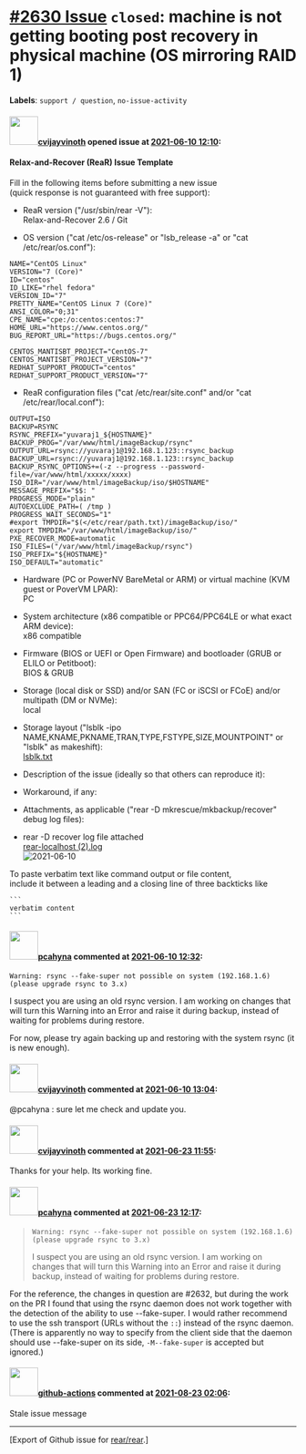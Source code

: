 [\#2630 Issue](https://github.com/rear/rear/issues/2630) `closed`: machine is not getting booting post recovery in physical machine (OS mirroring RAID 1)
=========================================================================================================================================================

**Labels**: `support / question`, `no-issue-activity`

#### <img src="https://avatars.githubusercontent.com/u/426209?v=4" width="50">[cvijayvinoth](https://github.com/cvijayvinoth) opened issue at [2021-06-10 12:10](https://github.com/rear/rear/issues/2630):

#### Relax-and-Recover (ReaR) Issue Template

Fill in the following items before submitting a new issue  
(quick response is not guaranteed with free support):

-   ReaR version ("/usr/sbin/rear -V"):  
    Relax-and-Recover 2.6 / Git

-   OS version ("cat /etc/os-release" or "lsb\_release -a" or "cat
    /etc/rear/os.conf"):

<!-- -->

    NAME="CentOS Linux"
    VERSION="7 (Core)"
    ID="centos"
    ID_LIKE="rhel fedora"
    VERSION_ID="7"
    PRETTY_NAME="CentOS Linux 7 (Core)"
    ANSI_COLOR="0;31"
    CPE_NAME="cpe:/o:centos:centos:7"
    HOME_URL="https://www.centos.org/"
    BUG_REPORT_URL="https://bugs.centos.org/"

    CENTOS_MANTISBT_PROJECT="CentOS-7"
    CENTOS_MANTISBT_PROJECT_VERSION="7"
    REDHAT_SUPPORT_PRODUCT="centos"
    REDHAT_SUPPORT_PRODUCT_VERSION="7"

-   ReaR configuration files ("cat /etc/rear/site.conf" and/or "cat
    /etc/rear/local.conf"):

<!-- -->

    OUTPUT=ISO
    BACKUP=RSYNC
    RSYNC_PREFIX="yuvaraj1_${HOSTNAME}"
    BACKUP_PROG="/var/www/html/imageBackup/rsync"
    OUTPUT_URL=rsync://yuvaraj1@192.168.1.123::rsync_backup
    BACKUP_URL=rsync://yuvaraj1@192.168.1.123::rsync_backup
    BACKUP_RSYNC_OPTIONS+=(-z --progress --password-file=/var/www/html/xxxxx/xxxx)
    ISO_DIR="/var/www/html/imageBackup/iso/$HOSTNAME"
    MESSAGE_PREFIX="$$: "
    PROGRESS_MODE="plain"
    AUTOEXCLUDE_PATH=( /tmp )
    PROGRESS_WAIT_SECONDS="1"
    #export TMPDIR="$(</etc/rear/path.txt)/imageBackup/iso/"
    export TMPDIR="/var/www/html/imageBackup/iso/"
    PXE_RECOVER_MODE=automatic
    ISO_FILES=("/var/www/html/imageBackup/rsync")
    ISO_PREFIX="${HOSTNAME}"
    ISO_DEFAULT="automatic"

-   Hardware (PC or PowerNV BareMetal or ARM) or virtual machine (KVM
    guest or PoverVM LPAR):  
    PC

-   System architecture (x86 compatible or PPC64/PPC64LE or what exact
    ARM device):  
    x86 compatible

-   Firmware (BIOS or UEFI or Open Firmware) and bootloader (GRUB or
    ELILO or Petitboot):  
    BIOS & GRUB

-   Storage (local disk or SSD) and/or SAN (FC or iSCSI or FCoE) and/or
    multipath (DM or NVMe):  
    local

-   Storage layout ("lsblk -ipo
    NAME,KNAME,PKNAME,TRAN,TYPE,FSTYPE,SIZE,MOUNTPOINT" or "lsblk" as
    makeshift):  
    [lsblk.txt](https://github.com/rear/rear/files/6631344/lsblk.txt)

-   Description of the issue (ideally so that others can reproduce it):

-   Workaround, if any:

-   Attachments, as applicable ("rear -D mkrescue/mkbackup/recover"
    debug log files):

-   rear -D recover log file attached  
    [rear-localhost
    (2).log](https://github.com/rear/rear/files/6630961/rear-localhost.2.log)  
    ![2021-06-10](https://user-images.githubusercontent.com/426209/121522046-589f7780-ca12-11eb-8cbc-c92973baf3ec.jpg)

To paste verbatim text like command output or file content,  
include it between a leading and a closing line of three backticks like

    ```
    verbatim content
    ```

#### <img src="https://avatars.githubusercontent.com/u/26300485?u=9105d243bc9f7ade463a3e52e8dd13fa67837158&v=4" width="50">[pcahyna](https://github.com/pcahyna) commented at [2021-06-10 12:32](https://github.com/rear/rear/issues/2630#issuecomment-858581235):

`Warning: rsync --fake-super not possible on system (192.168.1.6) (please upgrade rsync to 3.x)`

I suspect you are using an old rsync version. I am working on changes
that will turn this Warning into an Error and raise it during backup,
instead of waiting for problems during restore.

For now, please try again backing up and restoring with the system rsync
(it is new enough).

#### <img src="https://avatars.githubusercontent.com/u/426209?v=4" width="50">[cvijayvinoth](https://github.com/cvijayvinoth) commented at [2021-06-10 13:04](https://github.com/rear/rear/issues/2630#issuecomment-858603877):

@pcahyna : sure let me check and update you.

#### <img src="https://avatars.githubusercontent.com/u/426209?v=4" width="50">[cvijayvinoth](https://github.com/cvijayvinoth) commented at [2021-06-23 11:55](https://github.com/rear/rear/issues/2630#issuecomment-866772275):

Thanks for your help. Its working fine.

#### <img src="https://avatars.githubusercontent.com/u/26300485?u=9105d243bc9f7ade463a3e52e8dd13fa67837158&v=4" width="50">[pcahyna](https://github.com/pcahyna) commented at [2021-06-23 12:17](https://github.com/rear/rear/issues/2630#issuecomment-866786283):

> `Warning: rsync --fake-super not possible on system (192.168.1.6) (please upgrade rsync to 3.x)`
>
> I suspect you are using an old rsync version. I am working on changes
> that will turn this Warning into an Error and raise it during backup,
> instead of waiting for problems during restore.

For the reference, the changes in question are \#2632, but during the
work on the PR I found that using the rsync daemon does not work
together with the detection of the ability to use --fake-super. I would
rather recommend to use the ssh transport (URLs without the `::`)
instead of the rsync daemon. (There is apparently no way to specify from
the client side that the daemon should use --fake-super on its side,
`-M--fake-super` is accepted but ignored.)

#### <img src="https://avatars.githubusercontent.com/in/15368?v=4" width="50">[github-actions](https://github.com/apps/github-actions) commented at [2021-08-23 02:06](https://github.com/rear/rear/issues/2630#issuecomment-903388796):

Stale issue message

------------------------------------------------------------------------

\[Export of Github issue for
[rear/rear](https://github.com/rear/rear).\]
